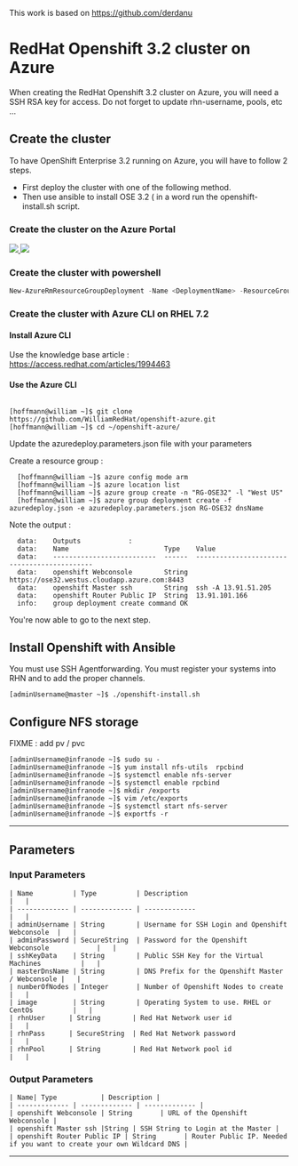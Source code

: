 This work is based on https://github.com/derdanu

# RedHat Openshift 3.2 cluster on Azure

When creating the RedHat Openshift 3.2 cluster on Azure, you will need a SSH RSA key for access.
Do not forget to update rhn-username, pools, etc ...

## Create the cluster

To have OpenShift Enterprise 3.2 running on Azure, you will have to
follow 2 steps.
- First deploy the cluster with one of the following method.
- Then use ansible to install OSE 3.2 ( in a word run the
openshift-install.sh script.

### Create the cluster on the Azure Portal

<a href="https://portal.azure.com/#create/Microsoft.Template/uri/https%3A%2F%2Fraw.githubusercontent.com%2FWilliamRedHat%2Fopenshift-azure%2Frhel%2Fazuredeploy.json" target="_blank">
    <img src="http://azuredeploy.net/deploybutton.png"/>
</a>
<a href="http://armviz.io/#/?load=https%3A%2F%2Fraw.githubusercontent.com%2FWilliamRedHat%2Fopenshift-azure%2Frhel%2Fazuredeploy.json" target="_blank">
    <img src="http://armviz.io/visualizebutton.png"/>
</a>

### Create the cluster with powershell

```powershell
New-AzureRmResourceGroupDeployment -Name <DeploymentName> -ResourceGroupName <RessourceGroupName> -TemplateUri https://raw.githubusercontent.com/WilliamRedHat/openshift-azure/rhel/azuredeploy.json
```
### Create the cluster with Azure CLI on RHEL 7.2

#### Install Azure CLI
Use the knowledge base article : https://access.redhat.com/articles/1994463

#### Use the Azure CLI
```

[hoffmann@william ~]$ git clone https://github.com/WilliamRedHat/openshift-azure.git
[hoffmann@william ~]$ cd ~/openshift-azure/
```

Update the azuredeploy.parameters.json file with your parameters

Create a resource group :

```
  [hoffmann@william ~]$ azure config mode arm
  [hoffmann@william ~]$ azure location list
  [hoffmann@william ~]$ azure group create -n "RG-OSE32" -l "West US"
  [hoffmann@william ~]$ azure group deployment create -f azuredeploy.json -e azuredeploy.parameters.json RG-OSE32 dnsName

```
Note the output :

```
  data:    Outputs            :
  data:    Name                        Type    Value                                       
  data:    --------------------------  ------  --------------------------------------------
  data:    openshift Webconsole        String  https://ose32.westus.cloudapp.azure.com:8443
  data:    openshift Master ssh        String  ssh -A 13.91.51.205                         
  data:    openshift Router Public IP  String  13.91.101.166                               
  info:    group deployment create command OK

```
You're now able to go to the next step.

## Install Openshift with Ansible

You must use SSH Agentforwarding.
You must register your systems into RHN and to add the proper channels.

```
[adminUsername@master ~]$ ./openshift-install.sh
```

## Configure NFS storage
FIXME : add pv / pvc
```
[adminUsername@infranode ~]$ sudo su -
[adminUsername@infranode ~]$ yum install nfs-utils  rpcbind
[adminUsername@infranode ~]$ systemctl enable nfs-server
[adminUsername@infranode ~]$ systemctl enable rpcbind
[adminUsername@infranode ~]$ mkdir /exports
[adminUsername@infranode ~]$ vim /etc/exports
[adminUsername@infranode ~]$ systemctl start nfs-server
[adminUsername@infranode ~]$ exportfs -r
```

------

## Parameters
### Input Parameters

```
| Name          | Type          | Description                                      |   |
| ------------- | ------------- | -------------                                    |   |
| adminUsername | String        | Username for SSH Login and Openshift Webconsole  |   |
| adminPassword | SecureString  | Password for the Openshift Webconsole            |   |
| sshKeyData    | String        | Public SSH Key for the Virtual Machines          |   |
| masterDnsName | String        | DNS Prefix for the Openshift Master / Webconsole |   |
| numberOfNodes | Integer       | Number of Openshift Nodes to create              |   |
| image         | String        | Operating System to use. RHEL or CentOs          |   |
| rhnUser      | String        | Red Hat Network user id                          |   |
| rhnPass      | SecureString  | Red Hat Network password                         |   |
| rhnPool      | String        | Red Hat Network pool id                          |   |

```
### Output Parameters

```
| Name| Type           | Description |
| ------------- | ------------- | ------------- |
| openshift Webconsole | String       | URL of the Openshift Webconsole |
| openshift Master ssh |String | SSH String to Login at the Master |
| openshift Router Public IP | String       | Router Public IP. Needed if you want to create your own Wildcard DNS |

```
------
